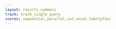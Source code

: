 ```yaml
---
layout: results_summary
track: track_single_query
scores: sequential,parallel,sat,unsat,twentyfour
---
```


